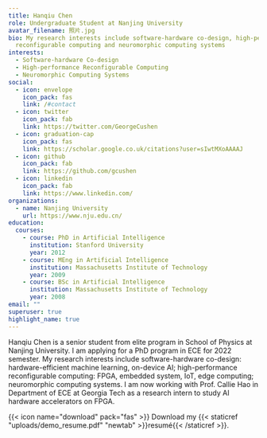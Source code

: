 ```yaml
---
title: Hanqiu Chen
role: Undergraduate Student at Nanjing University
avatar_filename: 照片.jpg
bio: My research interests include software-hardware co-design, high-performance
  reconfigurable computing and neuromorphic computing systems
interests:
  - Software-hardware Co-design
  - High-performance Reconfigurable Computing
  - Neuromorphic Computing Systems
social:
  - icon: envelope
    icon_pack: fas
    link: /#contact
  - icon: twitter
    icon_pack: fab
    link: https://twitter.com/GeorgeCushen
  - icon: graduation-cap
    icon_pack: fas
    link: https://scholar.google.co.uk/citations?user=sIwtMXoAAAAJ
  - icon: github
    icon_pack: fab
    link: https://github.com/gcushen
  - icon: linkedin
    icon_pack: fab
    link: https://www.linkedin.com/
organizations:
  - name: Nanjing University
    url: https://www.nju.edu.cn/
education:
  courses:
    - course: PhD in Artificial Intelligence
      institution: Stanford University
      year: 2012
    - course: MEng in Artificial Intelligence
      institution: Massachusetts Institute of Technology
      year: 2009
    - course: BSc in Artificial Intelligence
      institution: Massachusetts Institute of Technology
      year: 2008
email: ""
superuser: true
highlight_name: true
---
```

Hanqiu Chen is a senior student from elite program in School of Physics at Nanjing University. I am applying for a PhD program in ECE for 2022 semester. My research interests include software-hardware co-design: hardware-efficient machine learning, on-device AI; high-performance reconfigurable computing: FPGA, embedded system, IoT, edge computing; neuromorphic computing systems. I am now working with Prof. Callie Hao in Department of ECE at Georgia Tech as a research intern to study AI hardware accelerators on FPGA.



{{< icon name="download" pack="fas" >}} Download my {{< staticref "uploads/demo_resume.pdf" "newtab" >}}resumé{{< /staticref >}}.